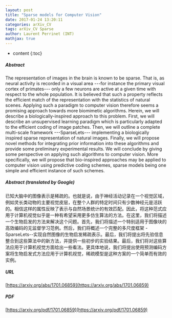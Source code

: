 ```yaml
---
layout: post
title: "Sparse models for Computer Vision"
date: 2017-01-24 13:20:11
categories: arXiv_CV
tags: arXiv_CV Sparse
author: Laurent Perrinet (INT)
mathjax: true
---
```


* content
{:toc}

##### Abstract
The representation of images in the brain is known to be sparse. That is, as neural activity is recorded in a visual area ---for instance the primary visual cortex of primates--- only a few neurons are active at a given time with respect to the whole population. It is believed that such a property reflects the efficient match of the representation with the statistics of natural scenes. Applying such a paradigm to computer vision therefore seems a promising approach towards more biomimetic algorithms. Herein, we will describe a biologically-inspired approach to this problem. First, we will describe an unsupervised learning paradigm which is particularly adapted to the efficient coding of image patches. Then, we will outline a complete multi-scale framework ---SparseLets--- implementing a biologically inspired sparse representation of natural images. Finally, we will propose novel methods for integrating prior information into these algorithms and provide some preliminary experimental results. We will conclude by giving some perspective on applying such algorithms to computer vision. More specifically, we will propose that bio-inspired approaches may be applied to computer vision using predictive coding schemes, sparse models being one simple and efficient instance of such schemes.

##### Abstract (translated by Google)
已知大脑中的图像表示是稀疏的。也就是说，由于神经活动记录在一个视觉区域，例如灵长类动物的主要视觉皮层，在整个人群的特定时间只有少数神经元是活跃的。相信这样的属性反映了表示与自然场景统计的有效匹配。因此，将这种范式应用于计算机视觉似乎是一种有希望采用更多仿生算法的方法。在这里，我们将描述一个生物启发的方法来解决这个问题。首先，我们将描述一个特别适用于图像块的高效编码的无监督学习范例。然后，我们将概述一个完整的多尺度框架 -  SparseLets--实现自然图像的生物启发稀疏表示。最后，我们将提出将先验信息整合到这些算法中的新方法，并提供一些初步的实验结果。最后，我们将对这些算法应用于计算机视觉方面给出一些看法。更具体地说，我们将提出使用预测编码方案将生物启发式方法应用于计算机视觉，稀疏模型是这种方案的一个简单而有效的实例。

##### URL
[https://arxiv.org/abs/1701.06859](https://arxiv.org/abs/1701.06859)

##### PDF
[https://arxiv.org/pdf/1701.06859](https://arxiv.org/pdf/1701.06859)

